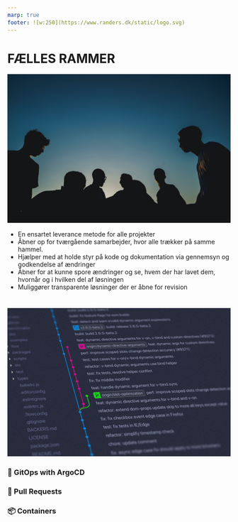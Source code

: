 ```yaml
---
marp: true
footer: ![w:250](https://www.randers.dk/static/logo.svg)
---
```

<!--
theme: uncover
transition: dissolve
class:
 - invert
headingDivider: 2 
paginate: true
-->
<style>
{
  font-size: 23px
}
</style>

# FÆLLES RAMMER


![bg brightness:0.7 blur:1px](./img/papaioannou-kostas-tysecUm5HJA-unsplash.jpg)


- En ensartet leverance metode for alle projekter
- Åbner op for tværgående samarbejder, hvor alle trækker på samme hammel.
- Hjælper med at holde styr på kode og dokumentation via gennemsyn og godkendelse af ændringer
- Åbner for at kunne spore ændringer og se, hvem der har lavet dem, hvornår og i hvilken del af løsningen
- Muliggører transparente løsninger der er åbne for revision


# 
![bg right brightness:0.8 blur:0.8px](img/yancy-min-842ofHC6MaI-unsplash.jpg)

### :octopus: GitOps with ArgoCD
### :repeat: Pull Requests
### :package: Containers